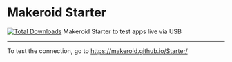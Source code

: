# Makeroid Starter
[![Total Downloads](https://img.shields.io/github/downloads/Makeroid/Starter/total.svg)]()
Makeroid Starter to test apps live via USB
___

To test the connection, go to https://makeroid.github.io/Starter/
